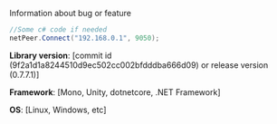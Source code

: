 Information about bug or feature

```csharp
//Some c# code if needed
netPeer.Connect("192.168.0.1", 9050);
```

**Library version**: [commit id (9f2a1d1a8244510d9ec502cc002bfdddba666d09) or release version (0.7.7.1)]

**Framework**: [Mono, Unity, dotnetcore, .NET Framework]

**OS**: [Linux, Windows, etc]
